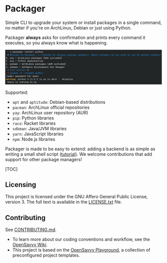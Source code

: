 # Packager

Simple CLI to upgrade your system or install packages in a single command, no matter if you're on ArchLinux, Debian or just using Python.

Packager __always__ asks for confirmation and prints every command it executes, so you always know what is happening.

![](docs/packager-install.png "Packager install screenshot")

Supported:
- `apt` and `aptitude`: Debian-based distributions
- `pacman`: ArchLinux official repositories
- `yay`: ArchLinux user repository (AUR)
- `pip`: Python libraries
- `raco`: Racket libraries
- `sdkman`: Java/JVM libraries
- `yarn`: JavaScript libraries
- `npm`: Node.js libraries

Packager is made to be easy to extend: adding a backend is as simple as writing a small shell script ([tutorial](docs/add-package-manager.md)).
We welcome contributions that add support for other package managers!

[TOC]

## Licensing

This project is licensed under the GNU Affero General Public License, version 3.
The full text is available in the [LICENSE.txt](LICENSE.txt) file.

## Contributing

See [CONTRIBUTING.md](CONTRIBUTING.md).
- To learn more about our coding conventions and workflow, see the [OpenSavvy Wiki](https://gitlab.com/opensavvy/wiki/-/blob/main/README.md#wiki).
- This project is based on the [OpenSavvy Playground](docs/playground/README.md), a collection of preconfigured project templates.
